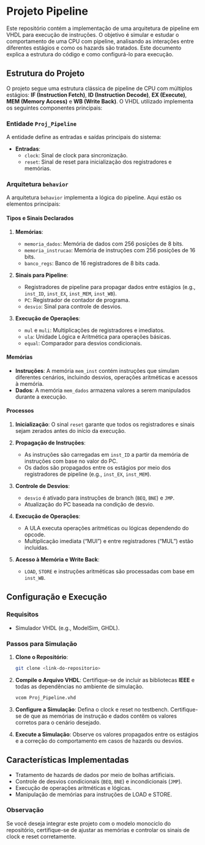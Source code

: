 # Projeto Pipeline

Este repositório contém a implementação de uma arquitetura de pipeline em VHDL para execução de instruções. O objetivo é simular e estudar o comportamento de uma CPU com pipeline, analisando as interações entre diferentes estágios e como os hazards são tratados. Este documento explica a estrutura do código e como configurá-lo para execução.

## Estrutura do Projeto

O projeto segue uma estrutura clássica de pipeline de CPU com múltiplos estágios: **IF (Instruction Fetch)**, **ID (Instruction Decode)**, **EX (Execute)**, **MEM (Memory Access)** e **WB (Write Back)**. O VHDL utilizado implementa os seguintes componentes principais:

### Entidade `Proj_Pipeline`

A entidade define as entradas e saídas principais do sistema:
- **Entradas**:
  - `clock`: Sinal de clock para sincronização.
  - `reset`: Sinal de reset para inicialização dos registradores e memórias.

### Arquitetura `behavior`

A arquitetura `behavior` implementa a lógica do pipeline. Aqui estão os elementos principais:

#### Tipos e Sinais Declarados
1. **Memórias**:
   - `memoria_dados`: Memória de dados com 256 posições de 8 bits.
   - `memoria_instrucao`: Memória de instruções com 256 posições de 16 bits.
   - `banco_regs`: Banco de 16 registradores de 8 bits cada.

2. **Sinais para Pipeline**:
   - Registradores de pipeline para propagar dados entre estágios (e.g., `inst_ID`, `inst_EX`, `inst_MEM`, `inst_WB`).
   - `PC`: Registrador de contador de programa.
   - `desvio`: Sinal para controle de desvios.

3. **Execução de Operações**:
   - `mul` e `muli`: Multiplicações de registradores e imediatos.
   - `ula`: Unidade Lógica e Aritmética para operações básicas.
   - `equal`: Comparador para desvios condicionais.

#### Memórias
- **Instruções**: A memória `mem_inst` contém instruções que simulam diferentes cenários, incluindo desvios, operações aritméticas e acessos à memória.
- **Dados**: A memória `mem_dados` armazena valores a serem manipulados durante a execução.

#### Processos
1. **Inicialização**:
   O sinal `reset` garante que todos os registradores e sinais sejam zerados antes do início da execução.

2. **Propagação de Instruções**:
   - As instruções são carregadas em `inst_ID` a partir da memória de instruções com base no valor do PC.
   - Os dados são propagados entre os estágios por meio dos registradores de pipeline (e.g., `inst_EX`, `inst_MEM`).

3. **Controle de Desvios**:
   - `desvio` é ativado para instruções de branch (`BEQ`, `BNE`) e `JMP`.
   - Atualização do PC baseada na condição de desvio.

4. **Execução de Operações**:
   - A ULA executa operações aritméticas ou lógicas dependendo do opcode.
   - Multiplicação imediata (“MUI”) e entre registradores (“MUL”) estão incluídas.

5. **Acesso à Memória e Write Back**:
   - `LOAD`, `STORE` e instruções aritméticas são processadas com base em `inst_WB`.

## Configuração e Execução

### Requisitos
- Simulador VHDL (e.g., ModelSim, GHDL).

### Passos para Simulação
1. **Clone o Repositório**:
   ```bash
   git clone <link-do-repositorio>
   ```

2. **Compile o Arquivo VHDL**:
   Certifique-se de incluir as bibliotecas **IEEE** e todas as dependências no ambiente de simulação.
   ```bash
   vcom Proj_Pipeline.vhd
   ```

3. **Configure a Simulação**:
   Defina o clock e reset no testbench. Certifique-se de que as memórias de instrução e dados contêm os valores corretos para o cenário desejado.

4. **Execute a Simulação**:
   Observe os valores propagados entre os estágios e a correção do comportamento em casos de hazards ou desvios.

## Características Implementadas
- Tratamento de hazards de dados por meio de bolhas artificiais.
- Controle de desvios condicionais (`BEQ`, `BNE`) e incondicionais (`JMP`).
- Execução de operações aritméticas e lógicas.
- Manipulação de memórias para instruções de LOAD e STORE.

### Observação
Se você deseja integrar este projeto com o modelo monociclo do repositório, certifique-se de ajustar as memórias e controlar os sinais de clock e reset corretamente.

